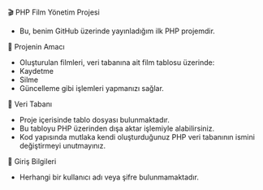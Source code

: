 🎬 PHP Film Yönetim Projesi
- Bu, benim GitHub üzerinde yayınladığım ilk PHP projemdir.

📌 Projenin Amacı
- Oluşturulan filmleri, veri tabanına ait film tablosu üzerinde:
- Kaydetme
- Silme
- Güncelleme
gibi işlemleri yapmanızı sağlar.

📂 Veri Tabanı
- Proje içerisinde tablo dosyası bulunmaktadır.
- Bu tabloyu PHP üzerinden dışa aktar işlemiyle alabilirsiniz.
- Kod yapısında mutlaka kendi oluşturduğunuz PHP veri tabanının ismini değiştirmeyi unutmayınız.

🔑 Giriş Bilgileri
- Herhangi bir kullanıcı adı veya şifre bulunmamaktadır.
